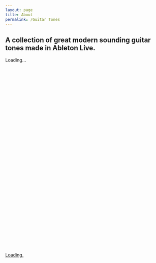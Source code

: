 ```yaml
---
layout: page
title: About
permalink: /Guitar Tones
---
```




## A collection of great modern sounding guitar tones made in Ableton Live.


<script src="https://gumroad.com/js/gumroad-embed.js"></script>
<div class="gumroad-product-embed"style="width:100%; height:600px;”>

<a href="https://raultizze.gumroad.com/l/FriedmanTone">Loading...</a></div>
<script src="https://gumroad.com/js/gumroad-embed.js"></script>
<div class="gumroad-product-embed"><a href="https://raultizze.gumroad.com/l/Tim">Loading.</a></div>